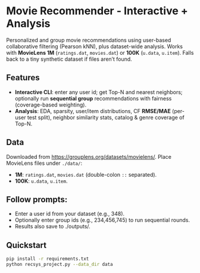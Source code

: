 # Movie Recommender - Interactive + Analysis

Personalized and group movie recommendations using user-based collaborative filtering (Pearson kNN), plus dataset-wide analysis. Works with **MovieLens 1M** (`ratings.dat`, `movies.dat`) or **100K** (`u.data`, `u.item`). Falls back to a tiny synthetic dataset if files aren’t found.

## Features
- **Interactive CLI**: enter any user id; get Top-N and nearest neighbors; optionally run **sequential group** recommendations with fairness (coverage-based weighting).
- **Analysis**: EDA, sparsity, user/item distributions, CF **RMSE/MAE** (per-user test split), neighbor similarity stats, catalog & genre coverage of Top-N.

## Data
Downloaded from https://grouplens.org/datasets/movielens/.
Place MovieLens files under `./data/`:
- **1M**: `ratings.dat`, `movies.dat` (double-colon `::` separated).
- **100K**: `u.data`, `u.item`.

## Follow prompts:

- Enter a user id from your dataset (e.g., 348).
- Optionally enter group ids (e.g., 234,456,745) to run sequential rounds.
- Results also save to ./outputs/.

## Quickstart
```bash
pip install -r requirements.txt
python recsys_project.py --data_dir data
